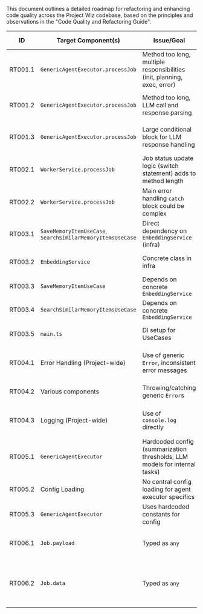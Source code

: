 This document outlines a detailed roadmap for refactoring and enhancing code quality across the Project Wiz codebase, based on the principles and observations in the "Code Quality and Refactoring Guide".

| ID      | Target Component(s)                             | Issue/Goal                                                                 | Relevant Standard(s)                     | Proposed Action(s)                                                                                                                                                            | Dependencies | Complexity | Priority | Status      | Notes                                                                                                                                |
|---------|-------------------------------------------------|----------------------------------------------------------------------------|------------------------------------------|-----------------------------------------------------------------------------------------------------------------------------------------------------------------------------------------------|--------------|------------|----------|-------------|--------------------------------------------------------------------------------------------------------------------------------------|
| RT001.1 | `GenericAgentExecutor.processJob`               | Method too long, multiple responsibilities (init, planning, exec, error) | OC Rule 1 (Indent), OC Rule 7 (Small)    | Extract initial prompt construction logic into a new private method `_initializeConversationHistory(job, agentState, jobGoal)`.                                                               |              | M          | High     | Not Started |                                                                                                                                      |
| RT001.2 | `GenericAgentExecutor.processJob`               | Method too long, LLM call and response parsing                             | OC Rule 1, OC Rule 7                     | Extract main `generateObject` call and its immediate response parsing to `_getNextLLMDecision(conversationHistory): Promise<{...}>`.                                                               |              | M          | High     | Not Started |                                                                                                                                      |
| RT001.3 | `GenericAgentExecutor.processJob`               | Large conditional block for LLM response handling                          | OC Rule 1, OC Rule 7, SRP                | Break down `if/else if` for `clarifyingQuestions`, `requestReplan`, `toolCalls`, `stop` into separate private methods: `_handleClarifyingQuestions`, `_handleReplanRequest`, etc.            | RT001.2      | L          | High     | Not Started |                                                                                                                                      |
| RT002.1 | `WorkerService.processJob`                      | Job status update logic (switch statement) adds to method length           | OC Rule 1, OC Rule 7, SRP                | Extract job status update logic (switch on `executorResult.status`) into a private method `_finalizeJobState(job, executorResult)`.                                                              |              | S          | Medium   | Not Started |                                                                                                                                      |
| RT002.2 | `WorkerService.processJob`                      | Main error handling `catch` block could be complex                         | OC Rule 1, OC Rule 7                     | Extract main error handling `catch` block logic (retry vs. fail) into `_handleJobProcessingError(job, error)` if it grows. (Monitor for now)                                                   |              | S          | Low      | Not Started |                                                                                                                                      |
| RT003.1 | `SaveMemoryItemUseCase`, `SearchSimilarMemoryItemsUseCase` | Direct dependency on `EmbeddingService` (infra)                          | Clean Arch: DIP, SOLID                   | Define `IEmbeddingService` port in `src/core/ports/services/embedding.interface.ts` with `generateEmbedding(text: string): Promise<number[]>` (or `EmbeddingResult`).                               |              | S          | High     | Not Started |                                                                                                                                      |
| RT003.2 | `EmbeddingService`                              | Concrete class in infra                                                    | Clean Arch: DIP                          | Modify `EmbeddingService` (`src/infrastructure/services/ai/embedding.service.ts`) to implement `IEmbeddingService`.                                                                           | RT003.1      | S          | High     | Not Started |                                                                                                                                      |
| RT003.3 | `SaveMemoryItemUseCase`                         | Depends on concrete `EmbeddingService`                                     | Clean Arch: DIP                          | Modify `SaveMemoryItemUseCase` to depend on `IEmbeddingService` (injected via constructor).                                                                                                   | RT003.1      | S          | High     | Not Started |                                                                                                                                      |
| RT003.4 | `SearchSimilarMemoryItemsUseCase`               | Depends on concrete `EmbeddingService`                                     | Clean Arch: DIP                          | Modify `SearchSimilarMemoryItemsUseCase` to depend on `IEmbeddingService` (injected via constructor).                                                                                         | RT003.1      | S          | High     | Not Started |                                                                                                                                      |
| RT003.5 | `main.ts`                                       | DI setup for UseCases                                                      | Clean Arch: DIP                          | Update `main.ts` to inject the `EmbeddingService` instance where `IEmbeddingService` is required for memory UseCases.                                                                             | RT003.2, RT003.3, RT003.4 | S          | High     | Not Started |                                                                                                                                      |
| RT004.1 | Error Handling (Project-wide)                   | Use of generic `Error`, inconsistent error messages                      | DX, Maintainability                      | Define custom error classes in `src/core/common/errors.ts` or `src/core/domain/errors/` (e.g., `ToolExecutionError`, `LLMError`, `ConfigurationError`, `JobProcessingError`).                 |              | M          | Medium   | Not Started |                                                                                                                                      |
| RT004.2 | Various components                              | Throwing/catching generic `Error`s                                         | DX, Maintainability                      | Refactor `GenericAgentExecutor`, tools, services to throw and catch these more specific error types where appropriate.                                                                            | RT004.1      | L          | Medium   | Not Started |                                                                                                                                      |
| RT004.3 | Logging (Project-wide)                          | Use of `console.log` directly                                              | DX, Maintainability                      | Introduce a simple structured logging utility/service (e.g., wrapping `console` or a lightweight library) and use it consistently. (Consider `createModuleLogger` pattern from user example). |              | M          | Medium   | Not Started |                                                                                                                                      |
| RT005.1 | `GenericAgentExecutor`                          | Hardcoded config (summarization thresholds, LLM models for internal tasks) | Configurability, Maintainability         | Define a structure/interface for `AgentExecutorConfig` (e.g., summarization params, internal LLM model names).                                                                                |              | S          | Medium   | Not Started |                                                                                                                                      |
| RT005.2 | Config Loading                                  | No central config loading for agent executor specifics                     | Configurability                          | Create/use a service to load this config (e.g., from a JSON file in `config/` or from main app config).                                                                                       | RT005.1      | M          | Medium   | Not Started |                                                                                                                                      |
| RT005.3 | `GenericAgentExecutor`                          | Uses hardcoded constants for config                                        | Configurability                          | Inject `AgentExecutorConfig` values into `GenericAgentExecutor` constructor or relevant methods.                                                                                              | RT005.2      | S          | Medium   | Not Started |                                                                                                                                      |
| RT006.1 | `Job.payload`                                   | Typed as `any`                                                             | Type Safety, DX                          | Define specific DTO interfaces for `job.payload` based on `job.name` or `targetAgentRole` where common patterns emerge (e.g., `{ goal: string; initialContext?: any; }` is a good start). `GenericAgentExecutor` to expect this. |              | M          | Medium   | Not Started | Can be iterative.                                                                                                                    |
| RT006.2 | `Job.data`                                      | Typed as `any`                                                             | Type Safety, DX                          | In `JobProps` (`job.entity.ts`), change `data?: any;` to `data?: JobRuntimeData;` where `JobRuntimeData { agentState?: AgentJobState; lastFailureSummary?: string; [key: string]: any; }`. Update users of `job.data`. |              | S          | High     | Not Started | This change will also require updates to any place `job.data` is accessed, e.g. `WorkerService` and `GenericAgentExecutor`. |
